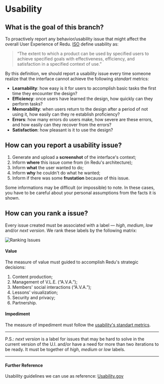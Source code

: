 # Usability
## What is the goal of this branch?
To proactively report any behavior/usability issue that might affect the overall User Experience of Redu. [ISO](http://www.iso.org/iso/home.html) define usability as: 
> “The extent to which a product can be used by specified users to achieve specified goals with effectiveness, efficiency, and satisfaction in a specified context of use.”

By this definition, we should report a usability issue every time someone realize that the interface cannot achieve the following *standart* metrics:
- **Learnability**: how easy is it for users to accomplish basic tasks the first time they encounter the design?
- **Efficiency**: once users have learned the design, how quickly can they perform tasks?
- **Memorability**: when users return to the design after a period of not using it, how easily can they re establish proficiency?
- **Errors**: how many errors do users make, how severe are these errors, and how easily can they recover from the errors?
- **Satisfaction**: how pleasant is it to use the design?

## How can you report a usability issue?

1. Generate and upload a **screenshot** of the interface's context;
2. Inform **where** this issue come from (in Redu's architecture);
3. Inform **what** the user wanted to do;
4. Inform **why** he couldn't do what he wanted;
5. Inform if there was some **frustation** because of this issue.

Some informations may be difficult (or impossible) to note. In these cases, you have to be careful about your personal assumptions from the facts it is shown.
## How can you rank a issue?
Every issue created must be associated with a label — _high_, _medium_, _low_ and/or _next version_.  We rank these labels by the following matrix:

![Ranking Issues](https://dl.dropboxusercontent.com/u/13659411/Ranking-Issues.png)

#### Value
The measure of value must guided to accomplish Redu's strategic decisions:

1. Content production;
2. Management of V.L.E. (“A.V.A.”);
3. Members' social interactions (“A.V.A.”);
4. Lessons' visualization;
5. Security and privacy;
6. Partnership.

#### Impediment
The measure of impediment must follow the [usability's standart metrics](https://github.com/redu/usability/blob/master/README.md#what-is-the-goal-of-this-branch).


***


P.S.: *next version* is a label for issues that may be hard to solve in the current version of the U.I. and/or have a need for more than two iterations to be ready. It must be together of _high_, _medium_ or _low_ labels.


***


#### Further Reference
Usability guidelines we can use as reference: [Usability.gov](http://guidelines.usability.gov/)
